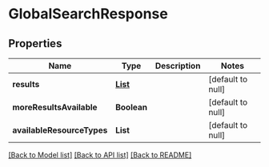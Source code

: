 # GlobalSearchResponse
## Properties

| Name | Type | Description | Notes |
|------------ | ------------- | ------------- | -------------|
| **results** | [**List**](GlobalSearchItemResult.md) |  | [default to null] |
| **moreResultsAvailable** | **Boolean** |  | [default to null] |
| **availableResourceTypes** | **List** |  | [default to null] |

[[Back to Model list]](../README.md#documentation-for-models) [[Back to API list]](../README.md#documentation-for-api-endpoints) [[Back to README]](../README.md)


